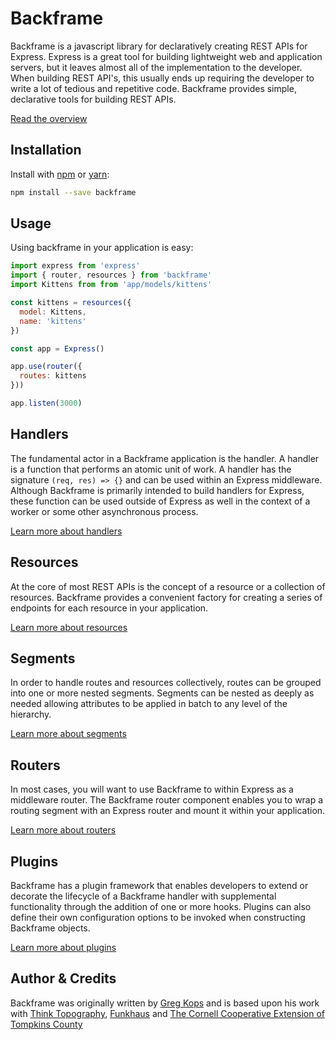 # Backframe
Backframe is a javascript library for declaratively creating REST APIs for
Express. Express is a great tool for building lightweight web and application
servers, but it leaves almost all of the implementation to the developer. When
building REST API's, this usually ends up requiring the developer to write
a lot of tedious and repetitive code. Backframe provides simple, declarative
tools for building REST APIs.

[Read the overview](https://github.com/thinktopography/backframejs/blob/master/docs/overview.md)

## Installation
Install with [npm](http://npmjs.com) or [yarn](https://yarnpkg.com):

```sh
npm install --save backframe
```

## Usage
Using backframe in your application is easy:

```javascript
import express from 'express'
import { router, resources } from 'backframe'
import Kittens from from 'app/models/kittens'

const kittens = resources({
  model: Kittens,
  name: 'kittens'
})

const app = Express()

app.use(router({
  routes: kittens
}))

app.listen(3000)
```

## Handlers
The fundamental actor in a Backframe application is the handler. A handler is a
function that performs an atomic unit of work. A handler has the signature `(req, res) => {}`
and can be used within an Express middleware. Although Backframe is primarily
intended to build handlers for Express, these function can be used outside of
Express as well in the context of a worker or some other asynchronous process.

[Learn more about handlers](https://github.com/thinktopography/backframejs/blob/master/docs/handler.md)

## Resources
At the core of most REST APIs is the concept of a resource or a collection of
resources. Backframe provides a convenient factory for creating a series of
endpoints for each resource in your application.

[Learn more about resources](https://github.com/thinktopography/backframejs/blob/master/docs/resources.md)

## Segments
In order to handle routes and resources collectively, routes can be grouped into
one or more nested segments. Segments can be nested as deeply as needed allowing
attributes to be applied in batch to any level of the hierarchy.

[Learn more about segments](https://github.com/thinktopography/backframejs/blob/master/docs/segment.md)

## Routers
In most cases, you will want to use Backframe to within Express as a middleware
router. The Backframe router component enables you to wrap a routing segment
with an Express router and mount it within your application.

[Learn more about routers](https://github.com/thinktopography/backframejs/blob/master/docs/router.md)

## Plugins
Backframe has a plugin framework that enables developers to extend or decorate
the lifecycle of a Backframe handler with supplemental functionality through
the addition of one or more hooks. Plugins can also define their own configuration
options to be invoked when constructing Backframe objects.

[Learn more about plugins](https://github.com/thinktopography/backframejs/blob/master/docs/plugin.md)

## Author & Credits

Backframe was originally written by [Greg Kops](https://github.com/mochini) and
is based upon his work with [Think Topography](http://thinktopography.com),
[Funkhaus](http://funkhaus.us) and [The Cornell Cooperative Extension of Tompkins County](http://ccetompkins.org)
